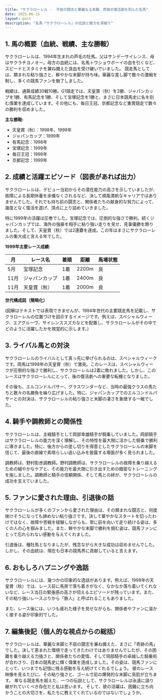 ```yaml
---
title: "サクラローレル -  不屈の闘志と華麗なる末脚、奇跡の復活劇を刻んだ名馬"
date: 2025-06-15
layout: post
description: "名馬『サクラローレル』の伝説と魅力を深堀り"
---
```


## 1. 馬の概要（血統、戦績、主な勝鞍）

サクラローレルは、1994年生まれの芦毛の牡馬。父はサンデーサイレンス、母はサクラチヨノオー。母方の血統には、名馬トウショウボーイの血を引くなど、スピードとスタミナを兼ね備えた良血を受け継いでいました。  競走馬としては、類まれな粘り強さと、鮮やかな末脚が持ち味。華麗な差し脚で数々の激戦を制し、多くの競馬ファンを魅了しました。

戦績は、通算成績30戦10勝。G1競走では、天皇賞（秋）を2勝、ジャパンカップを1勝、有馬記念を1勝、そして宝塚記念を1勝と、まさに日本競馬史に名を刻む偉業を達成しています。その他にも、毎日王冠、京都記念など重賞競走で数々の勝利を収めました。

**主な勝鞍:**

* 天皇賞（秋）：1998年、1999年
* ジャパンカップ：1999年
* 有馬記念：1998年
* 宝塚記念：1999年
* 毎日王冠：1998年
* 京都記念：1999年


## 2. 成績と活躍エピソード（図表があれば出力）

サクラローレルは、デビュー当初からその潜在能力の高さを示していましたが、故障による長期休養を余儀なくされるなど、決して順風満帆なキャリアではありませんでした。それでも持ち前の闘志と、関係者たちの献身的な努力によって、幾度となく復活を遂げ、頂点に上り詰めていきました。

特に1999年の活躍は圧巻でした。宝塚記念では、圧倒的な強さで勝利。続くジャパンカップでは、海外の強豪を相手に粘り強い走りを見せ、見事優勝を飾りました。そして、天皇賞（秋）では2連覇を達成。この年はまさにサクラローレルの集大成と言える年でした。

**1999年主要レース成績:**

| 月     | レース名         | 着順 | 距離 | 馬場状態 |
|---------|-----------------|-----|------|---------|
| 5月     | 宝塚記念         | 1着 | 2200m| 良       |
| 11月   | ジャパンカップ     | 1着 | 2400m| 良       |
| 11月   | 天皇賞（秋）     | 1着 | 2000m| 良       |


**世代構成図（簡略化）**

(図解はテキストでは表現できませんが、1994年世代の主要競走馬を記載し、サクラローレルの位置づけを図示するイメージです。例えば、スペシャルウィーク、エアグルーヴ、サイレンススズカなどを配置し、サクラローレルがその中でどのように活躍したかを視覚的に示します。)


## 3. ライバル馬との対決

サクラローレルのライバルとして真っ先に挙げられるのは、スペシャルウィークです。両馬は1998年の天皇賞（秋）で激突。このレースは、スペシャルウィークが圧倒的な強さで勝利し、サクラローレルは2着に敗れました。しかし、このレースはサクラローレルにとって、後の復活劇への重要な転機となりました。

その後も、エルコンドルパサー、グラスワンダーなど、当時の最強クラスの馬たちと数々の名勝負を繰り広げました。特に、ジャパンカップでのエルコンドルパサーとの対決は、サクラローレルの粘り強さと末脚の凄さを象徴する一戦でした。


## 4. 騎手や調教師との関係性

サクラローレルは、主戦騎手として岡部幸雄騎手が騎乗していました。岡部騎手はサクラローレルの能力を深く理解し、その特性を最大限に活かした騎乗で勝利に導きました。特に、後方からの差し切りを得意としたサクラローレルの末脚を信じて、最後の直線で素晴らしい追い込みを披露する場面が多く見られました。

調教師は、野村彰彦調教師。野村調教師は、サクラローレルの故障を乗り越えるための細やかなケアと、その能力を最大限に引き出すための緻密なトレーニングを施しました。調教師と騎手の信頼関係、そして馬との絆が、サクラローレルの成功を支えていました。


## 5. ファンに愛された理由、引退後の話

サクラローレルが多くのファンから愛された理由は、その類まれな闘志と、何度挫けそうになっても諦めない粘り強さです。決して華やかなスタートを切ったわけではなく、故障や苦戦を経験しながらも、常に前を向いて走り続ける姿は、多くの人の心を掴みました。また、鮮やかな末脚で勝利を掴む姿は、競馬ファンにとって忘れられない感動を与えてくれました。

引退後は、種牡馬となりましたが、残念ながら大きな成功は収めませんでした。しかし、その血統は、現在も日本の競馬界に貢献していると言えます。


## 6. おもしろハプニングや逸話

サクラローレルには、幾つかの印象的な逸話があります。例えば、1998年の天皇賞（秋）では、レース前に馬房で落ち着きがなく、なかなか落ち着いてくれないなど、レース当日の緊張感の高さが伺えるエピソードが残っています。また、その粘り強いレースぶりから「鉄人」と呼ばれることもありました。

また、レース後には、いつも疲れた様子を見せながらも、関係者やファンに温かく接する姿が印象的でした。


## 7. 編集後記（個人的な視点からの総括）

サクラローレルは、華麗な末脚と不屈の闘志を兼ね備えた、まさに「奇跡の馬」でした。決して恵まれた環境で走ってきたわけではありませんでしたが、その困難を乗り越える力強さと、関係者たちの愛情、そして岡部騎手の卓越した騎乗術が合わさり、日本の競馬史に輝く偉業を達成しました。その姿は、競馬ファンにとって、いつまでも記憶に残る感動を与え続けてくれるでしょう。  彼のレース映像を見るたびに、その粘り強さと、ゴール寸前の爆発的な末脚に鳥肌が立ちます。  単なる競走馬を超えた、一つの伝説として、サクラローレルは永遠に語り継がれていくべき存在だと私は思います。  そして、彼の活躍は、困難に立ち向かうことの大切さを、私たちに教えてくれているのではないでしょうか。

